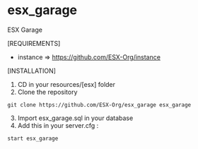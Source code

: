 # esx_garage
ESX Garage

[REQUIREMENTS]

- instance => https://github.com/ESX-Org/instance

[INSTALLATION]

1) CD in your resources/[esx] folder
2) Clone the repository
```
git clone https://github.com/ESX-Org/esx_garage esx_garage
```
3) Import esx_garage.sql in your database
4) Add this in your server.cfg :

```
start esx_garage
```
